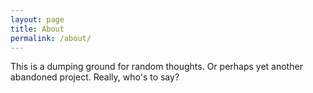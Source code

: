 ```yaml
---
layout: page
title: About
permalink: /about/
---
```


This is a dumping ground for random thoughts. Or perhaps yet another abandoned
project. Really, who's to say?
